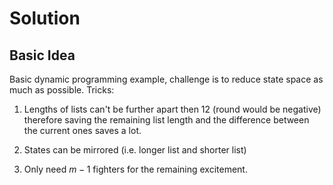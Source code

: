 # Solution

## Basic Idea

Basic dynamic programming example, challenge is to reduce state space as much as possible. Tricks:

1. Lengths of lists can't be further apart then 12 (round would be negative) therefore saving the remaining list length and the difference between the current ones saves a lot.

2. States can be mirrored (i.e. longer list and shorter list)

3. Only need $m-1$ fighters for the remaining excitement.